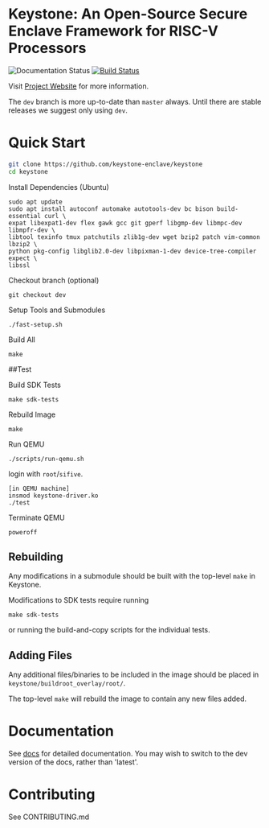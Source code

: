 # Keystone: An Open-Source Secure Enclave Framework for RISC-V Processors

![Documentation Status](https://readthedocs.org/projects/keystone-enclave/badge/)
[![Build Status](https://travis-ci.org/keystone-enclave/keystone.svg?branch=master)](https://travis-ci.org/keystone-enclave/keystone/)

Visit [Project Website](https://keystone-enclave.org) for more information.

The ``dev`` branch is more up-to-date than ``master`` always. Until
there are stable releases we suggest only using ``dev``.

# Quick Start

```bash
git clone https://github.com/keystone-enclave/keystone
cd keystone
```

Install Dependencies (Ubuntu)

```
sudo apt update
sudo apt install autoconf automake autotools-dev bc bison build-essential curl \
expat libexpat1-dev flex gawk gcc git gperf libgmp-dev libmpc-dev libmpfr-dev \
libtool texinfo tmux patchutils zlib1g-dev wget bzip2 patch vim-common lbzip2 \
python pkg-config libglib2.0-dev libpixman-1-dev device-tree-compiler expect \
libssl
```

Checkout branch (optional)
```
git checkout dev
```

Setup Tools and Submodules
```
./fast-setup.sh
```

Build All
```
make
```

##Test

Build SDK Tests
```
make sdk-tests
```

Rebuild Image
```
make
```

Run QEMU
```
./scripts/run-qemu.sh
```

login with `root`/`sifive`.

```
[in QEMU machine]
insmod keystone-driver.ko
./test
```

Terminate QEMU
```
poweroff
```

## Rebuilding

Any modifications in a submodule should be built with the top-level
`make` in Keystone.

Modifications to SDK tests require running
```
make sdk-tests
```
or running the build-and-copy scripts for the individual tests.

## Adding Files

Any additional files/binaries to be included in the image should be
placed in `keystone/buildroot_overlay/root/`.

The top-level `make` will rebuild the image to contain any new files
added.

# Documentation

See [docs](http://docs.keystone-enclave.org) for detailed
documentation. You may wish to switch to the dev version of the docs,
rather than 'latest'.

# Contributing

See CONTRIBUTING.md
